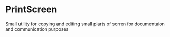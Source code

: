 # PrintScreen
Small utility for copying and editing small plarts of scrren for documentaion and communication purposes

